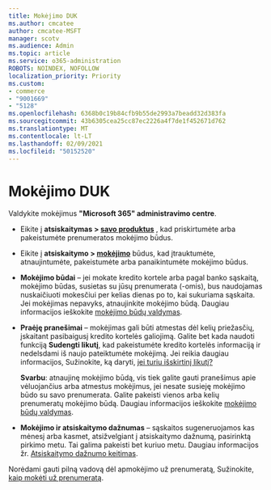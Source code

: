 ```yaml
---
title: Mokėjimo DUK
ms.author: cmcatee
author: cmcatee-MSFT
manager: scotv
ms.audience: Admin
ms.topic: article
ms.service: o365-administration
ROBOTS: NOINDEX, NOFOLLOW
localization_priority: Priority
ms.custom:
- commerce
- "9001669"
- "5128"
ms.openlocfilehash: 6368b0c19b84cfb9b55de2993a7beadd32d383fa
ms.sourcegitcommit: 43b6305cea25cc87ec2226a4f7de1f452671d762
ms.translationtype: MT
ms.contentlocale: lt-LT
ms.lasthandoff: 02/09/2021
ms.locfileid: "50152520"
---
```

# <a name="payment-faq"></a>Mokėjimo DUK

Valdykite mokėjimus **"Microsoft 365" administravimo centre**.

- Eikite į **atsiskaitymas > [savo produktus](https://go.microsoft.com/fwlink/p/?linkid=842054)** , kad priskirtumėte arba pakeistumėte prenumeratos mokėjimo būdus.
- Eikite į **atsiskaitymo > [mokėjimo](https://go.microsoft.com/fwlink/p/?linkid=2018806)** būdus, kad įtrauktumėte, atnaujintumėte, pakeistumėte arba panaikintumėte mokėjimo būdus.

- **Mokėjimo būdai** – jei mokate kredito kortele arba pagal banko sąskaitą, mokėjimo būdas, susietas su jūsų prenumerata (-omis), bus naudojamas nuskaičiuoti mokesčiui per kelias dienas po to, kai sukuriama sąskaita. Jei mokėjimas nepavyks, atnaujinkite mokėjimo būdą. Daugiau informacijos ieškokite [mokėjimo būdų valdymas](https://docs.microsoft.com/microsoft-365/commerce/billing-and-payments/manage-payment-methods).

- **Praėję pranešimai** – mokėjimas gali būti atmestas dėl kelių priežasčių, įskaitant pasibaigusį kredito kortelės galiojimą. Galite bet kada naudoti funkciją **Sudengti likutį**, kad pakeistumėte kredito kortelės informaciją ir nedelsdami iš naujo pateiktumėte mokėjimą. Jei reikia daugiau informacijos, Sužinokite, ką daryti, [jei turiu išskirtinį likutį?](https://docs.microsoft.com/microsoft-365/commerce/billing-and-payments/pay-for-your-subscription#what-if-i-have-an-outstanding-balance)

    **Svarbu**: atnaujinę mokėjimo būdą, vis tiek galite gauti pranešimus apie vėluojančius arba atmestus mokėjimus, jei nesate susieję mokėjimo būdo su savo prenumerata. Galite pakeisti vienos arba kelių prenumeratų mokėjimo būdą. Daugiau informacijos ieškokite [mokėjimo būdų valdymas](https://docs.microsoft.com/microsoft-365/commerce/billing-and-payments/manage-payment-methods).

- **Mokėjimo ir atsiskaitymo dažnumas** – sąskaitos sugeneruojamos kas mėnesį arba kasmet, atsižvelgiant į atsiskaitymo dažnumą, pasirinktą pirkimo metu. Tai galima pakeisti bet kuriuo metu. Daugiau informacijos žr. [Atsiskaitymo dažnumo keitimas](https://docs.microsoft.com/microsoft-365/commerce/billing-and-payments/change-payment-frequency).

Norėdami gauti pilną vadovą dėl apmokėjimo už prenumeratą, Sužinokite, [kaip mokėti už prenumeratą](https://docs.microsoft.com/microsoft-365/commerce/billing-and-payments/pay-for-your-subscription).
